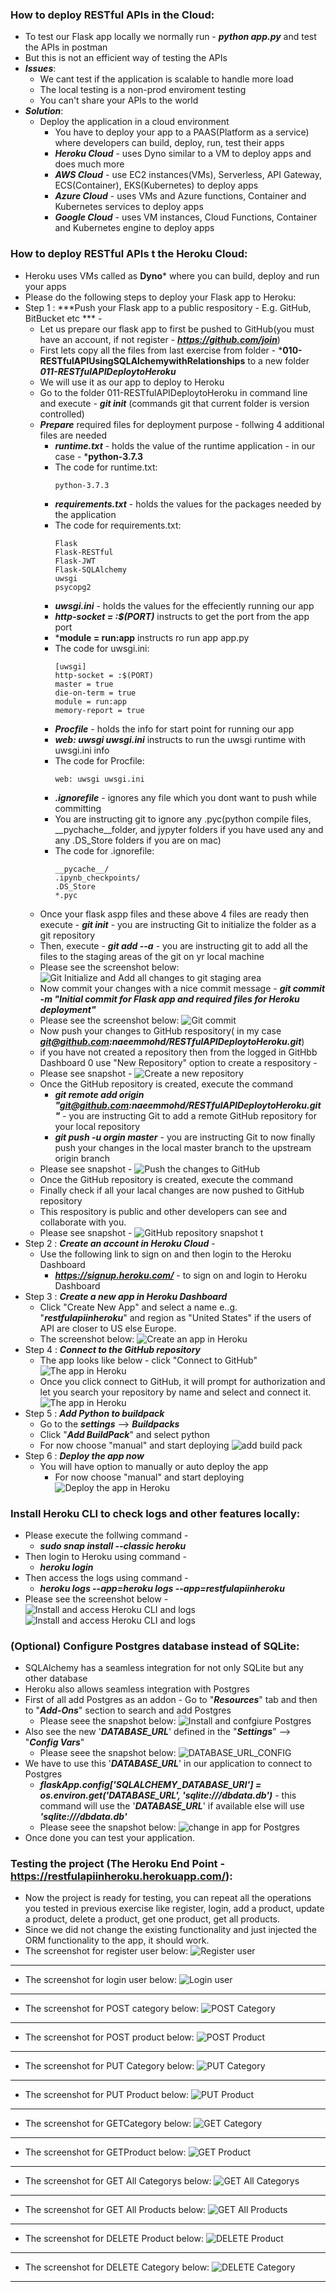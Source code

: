 ### How to deploy RESTful APIs in the Cloud:
  * To test our Flask app locally we normally run - ***python app.py*** and test the APIs in postman
  * But this is not an efficient way of testing the APIs 
  * ***Issues***:
    * We cant test if the application is scalable to handle more load
    * The local testing is a non-prod enviroment testing
    * You can't share your APIs to the world
  * ***Solution***:
    * Deploy the application in a cloud environment
      * You have to deploy your app to a PAAS(Platform as a service) where developers can build, deploy, run, test their apps
      * ***Heroku Cloud*** - uses Dyno similar to a VM to deploy apps and does much more
      * ***AWS Cloud*** - use EC2 instances(VMs), Serverless, API Gateway, ECS(Container), EKS(Kubernetes) to deploy apps
      * ***Azure Cloud*** - uses VMs and Azure functions, Container and Kubernetes services to deploy apps
      * ***Google Cloud*** - uses VM instances, Cloud Functions, Container and Kubernetes engine to deploy apps 

### How to deploy RESTful APIs t the Heroku Cloud:
  * Heroku uses VMs called as **Dyno*** where you can build, deploy and run your apps
  * Please do the following steps to deploy your Flask app to Heroku:
  * Step 1 : ***Push your Flask app to a public respository - E.g. GitHub, BitBucket etc *** - 
    * Let us prepare our flask app to first be pushed to GitHub(you must have an account, if not register - ***https://github.com/join***) 
    * First lets copy all the files from last exercise from folder - ***010-RESTfulAPIUsingSQLAlchemywithRelationships**  to a new folder ***011-RESTfulAPIDeploytoHeroku***  
    * We will use it as our app to deploy to Heroku
    * Go to the folder 011-RESTfulAPIDeploytoHeroku in command line and execute - ***git init*** (commands git that current folder is version controlled)
    * ***Prepare*** required files for deployment purpose - follwing 4 additional files are needed 
      * ***runtime.txt*** - holds the value of the runtime application - in our case - ***python-3.7.3**
      * The code for runtime.txt:
        ```
        python-3.7.3
        ```
      * ***requirements.txt*** - holds the values for the packages needed by the  application
      * The code for requirements.txt:
        ```
        Flask
        Flask-RESTful
        Flask-JWT
        Flask-SQLAlchemy
        uwsgi
        psycopg2
        ```
      * ***uwsgi.ini*** - holds the values for the effeciently running our app
      * ***http-socket = :$(PORT)*** instructs to get the port from the app port
      * ***module = run:app** instructs ro run app app.py
      * The code for uwsgi.ini:
        ```
        [uwsgi]
        http-socket = :$(PORT)
        master = true
        die-on-term = true
        module = run:app
        memory-report = true
        ```
      * ***Procfile*** - holds the info for start point for running our app
      * ***web: uwsgi uwsgi.ini*** instructs to run the uwsgi runtime with uwsgi.ini info
      * The code for Procfile:
        ```
        web: uwsgi uwsgi.ini
        ```
      * ***.ignorefile*** - ignores any file which you dont want to push while committing
      * You are instructing git to ignore any .pyc(python compile files, __pychache__folder, and jypyter folders if you have used any and any .DS_Store folders if you are on mac)
      * The code for .ignorefile:
        ```
        __pycache__/
        .ipynb_checkpoints/
        .DS_Store
        *.pyc
        ```
    * Once your flask aspp files and these above 4 files are ready then execute - ***git init*** - you are instructing Git to initialize the folder as a git repository
    * Then, execute - ***git add --a*** - you are instructing git to add all the files to the staging areas of the git on yr local machine
    * Please see the screenshot below:
      ![Git Initialize and Add all changes to git staging area ](../images/002-011-gitinitandadd.png)
    * Now commit your changes with a nice commit message - ***git commit -m "Initial commit for Flask app and required files for Heroku deployment"***
    * Please see the screenshot below:
      ![Git commit ](../images/002-011-gitcommit.png)
    * Now push your changes to GitHub respository( in my case ***git@github.com:naeemmohd/RESTfulAPIDeploytoHeroku.git***)
    * if you have not created a repository then from the logged in GitHbb Dashboard 0 use "New Repository" option to create a respository - 
    * Please see snapshot -
      ![Create a new repository](../images/002-11-createrepository.png)
    * Once the GitHub repository is created, execute the command
      * ***git remote add origin "git@github.com:naeemmohd/RESTfulAPIDeploytoHeroku.git"*** - you are instructing Git to add a remote GitHub repository for your local repository 
      * ***git push -u orgin master*** - you are instructing Git to now finally push your changes in the local master branch to the upstream origin branch
    * Please see snapshot -
      ![Push the changes to GitHub](../images/002-11-pushchangestogit.png)
    * Once the GitHub repository is created, execute the command
    * Finally check if all your lacal changes are now pushed to GitHub repository
    * This respository is public and other developers can see and collaborate with you.
    * Please see snapshot -
      ![GitHub repository snapshot](../images/002-11-reposnapshot.png)
      t
  * Step 2 : ***Create an account in Heroku Cloud*** - 
    * Use the following link to sign on and then login to the Heroku Dashboard
      * ***https://signup.heroku.com/*** - to sign on and login to Heroku Dashboard
  * Step 3 : ***Create a new app in Heroku Dashboard***
    * Click "Create New App" and select a name e..g. "***restfulapiinheroku***"  and region as "United States" if the users of API are closer to US else Europe.
    * The screenshot below:
      ![Create an app in Heroku ](../images/002-011-createappinheroku.png)
  * Step 4 : ***Connect to the GitHub repository***  
    * The app looks like below - click "Connect to GitHub"
      ![The app in Heroku ](../images/002-011-theappinheroku.png)
    * Once you click connect to GitHub, it will prompt for authorization and let you search your repository by name and select and connect it.
      ![The app in Heroku ](../images/002-011-theappinheroku02.png)
  * Step 5 : ***Add Python to buildpack***  
    * Go to the ***settings*** --> ***Buildpacks***
    * Click "***Add BuildPack***" and select python
    * For now choose "manual" and start deploying 
      ![add build pack ](../images/002-011-addbuildpack.png)
  * Step 6 : ***Deploy the app now***  
    * You will have option to manually or auto deploy the app
      * For now choose "manual" and start deploying 
      ![Deploy the app in Heroku ](../images/002-011-deploytheappinheroku.png)
    
### Install Heroku CLI to check logs and other features locally:
  * Please execute the follwing command - 
    * ***sudo snap install --classic heroku***
  * Then login to Heroku using command - 
    * ***heroku login***
  * Then access the logs using command - 
    * ***heroku logs --app=heroku logs --app=restfulapiinheroku***  
  * Please see the screenshot below -
    ![Install and access Heroku CLI and logs](../images/002-011-installherokucliandaccesslogs.png)
    ![Install and access Heroku CLI and logs](../images/002-011-installherokucliandaccesslogs02.png)

### (Optional) Configure Postgres database instead of SQLite:
  * SQLAlchemy has a seamless integration for not only SQLite but any other database
  * Heroku also allows seamless integration with Postgres
  * First of all add Postgres as an addon - Go to "***Resources***" tab and then to "***Add-Ons***" section to search and add Postgres
    * Please seee the snapshot below:
    ![Install and confgiure Postgres](../images/002-011-installandconfigurepostgres.png)
  * Also see the new '***DATABASE_URL***' defined in the "***Settings***" --> "***Config Vars***"
    * Please seee the snapshot below:
    ![DATABASE_URL_CONFIG](../images/002-011-databaseurlconfig.png)
  * We have to use this '***DATABASE_URL***' in our application to connect to Postgres
    * ***flaskApp.config['SQLALCHEMY_DATABASE_URI'] = os.environ.get('DATABASE_URL', 'sqlite:///dbdata.db')*** - this command will use the '***DATABASE_URL***' if available else will use ***'sqlite:///dbdata.db'***
    * Please seee the snapshot below:
    ![change in app for Postgres](../images/002-011-changesinappforpostgres.png)
  * Once done you can test your application.

### Testing the project (The Heroku End Point - https://restfulapiinheroku.herokuapp.com/):
  * Now the project is ready for testing, you can repeat all the operations you tested in previous exercise like register, login, add a product, update a product, delete a product, get one product, get all products. 
  * Since we did not change the existing functionality and just injected the ORM functionality to the app, it should work.
  * The screenshot for register user below:
  ![Register user](../images/002-11-registeruser.png)
  ---------------------------------------------------------------------------------
  * The screenshot for login user below:
  ![Login user](../images/002-11-loginuser.png)
  ---------------------------------------------------------------------------------
  * The screenshot for POST category below:
  ![POST Category](../images/002-11-postcategory.png)
  ---------------------------------------------------------------------------------
  * The screenshot for POST product below:
  ![POST Product](../images/002-11-postproduct.png)
  ---------------------------------------------------------------------------------
  * The screenshot for PUT Category below:
  ![PUT Category](../images/002-11-putcategory.png)
  ---------------------------------------------------------------------------------
  * The screenshot for PUT Product below:
  ![PUT Product](../images/002-11-putproduct.png)
  ---------------------------------------------------------------------------------
  * The screenshot for GETCategory below:
  ![GET Category](../images/002-11-getcategory.png)
  ---------------------------------------------------------------------------------
  * The screenshot for GETProduct below:
  ![GET Product](../images/002-11-getproduct.png)
  ---------------------------------------------------------------------------------
  * The screenshot for GET All Categorys below:
  ![GET All Categorys](../images/002-11-getallcategory.png)
  ---------------------------------------------------------------------------------
  * The screenshot for GET All Products below:
  ![GET All Products](../images/002-11-getallproducts.png)
  ---------------------------------------------------------------------------------
  * The screenshot for DELETE Product below:
  ![DELETE Product](../images/002-11-deleteproduct.png)
  ---------------------------------------------------------------------------------
  * The screenshot for DELETE Category below:
  ![DELETE Category](../images/002-11-deletecategory.png)
  ---------------------------------------------------------------------------------